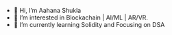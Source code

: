 - 👋 Hi, I’m Aahana Shukla
- 👀 I’m interested in Blockachain | AI/ML | AR/VR.
- 🌱 I’m currently learning Solidity and Focusing on DSA
